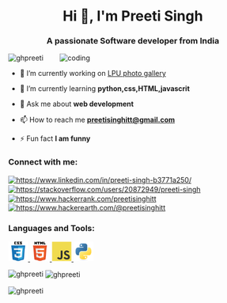 <h1 align="center">Hi 👋, I'm Preeti Singh</h1>
<h3 align="center">A passionate Software developer from India</h3>
<img align="right" alt="coding" width="400" src="https://camo.githubusercontent.com/cae12fddd9d6982901d82580bdf321d81fb299141098ca1c2d4891870827bf17/68747470733a2f2f6d69726f2e6d656469756d2e636f6d2f6d61782f313336302f302a37513379765349765f7430696f4a2d5a2e676966"
<p align="left"> <img src="https://komarev.com/ghpvc/?username=ghpreeti&label=Profile%20views&color=0e75b6&style=flat" alt="ghpreeti" /> </p>

- 🔭 I’m currently working on [LPU photo gallery](https://ghpreeti.github.io/Gallery_KOC08_CipherSchools/)

- 🌱 I’m currently learning **python,css,HTML,javascrit**

- 💬 Ask me about **web development**

- 📫 How to reach me **preetisinghitt@gmail.com**

- ⚡ Fun fact **I am funny**

<h3 align="left">Connect with me:</h3>
<p align="left">
<a href="https://linkedin.com/in/https://www.linkedin.com/in/preeti-singh-b3771a250/" target="blank"><img align="center" src="https://raw.githubusercontent.com/rahuldkjain/github-profile-readme-generator/master/src/images/icons/Social/linked-in-alt.svg" alt="https://www.linkedin.com/in/preeti-singh-b3771a250/" height="30" width="40" /></a>
<a href="https://stackoverflow.com/users/https://stackoverflow.com/users/20872949/preeti-singh" target="blank"><img align="center" src="https://raw.githubusercontent.com/rahuldkjain/github-profile-readme-generator/master/src/images/icons/Social/stack-overflow.svg" alt="https://stackoverflow.com/users/20872949/preeti-singh" height="30" width="40" /></a>
<a href="https://www.hackerrank.com/https://www.hackerrank.com/preetisinghitt" target="blank"><img align="center" src="https://raw.githubusercontent.com/rahuldkjain/github-profile-readme-generator/master/src/images/icons/Social/hackerrank.svg" alt="https://www.hackerrank.com/preetisinghitt" height="30" width="40" /></a>
<a href="https://www.hackerearth.com/https://www.hackerearth.com/@preetisinghitt" target="blank"><img align="center" src="https://raw.githubusercontent.com/rahuldkjain/github-profile-readme-generator/master/src/images/icons/Social/hackerearth.svg" alt="https://www.hackerearth.com/@preetisinghitt" height="30" width="40" /></a>
</p>

<h3 align="left">Languages and Tools:</h3>
<p align="left"> <a href="https://www.w3schools.com/css/" target="_blank" rel="noreferrer"> <img src="https://raw.githubusercontent.com/devicons/devicon/master/icons/css3/css3-original-wordmark.svg" alt="css3" width="40" height="40"/> </a> <a href="https://www.w3.org/html/" target="_blank" rel="noreferrer"> <img src="https://raw.githubusercontent.com/devicons/devicon/master/icons/html5/html5-original-wordmark.svg" alt="html5" width="40" height="40"/> </a> <a href="https://developer.mozilla.org/en-US/docs/Web/JavaScript" target="_blank" rel="noreferrer"> <img src="https://raw.githubusercontent.com/devicons/devicon/master/icons/javascript/javascript-original.svg" alt="javascript" width="40" height="40"/> </a> <a href="https://www.python.org" target="_blank" rel="noreferrer"> <img src="https://raw.githubusercontent.com/devicons/devicon/master/icons/python/python-original.svg" alt="python" width="40" height="40"/> </a> </p>

<p><img align="left" src="https://github-readme-stats.vercel.app/api/top-langs?username=ghpreeti&show_icons=true&locale=en&layout=compact" alt="ghpreeti" /></p>

<p>&nbsp;<img align="center" src="https://github-readme-stats.vercel.app/api?username=ghpreeti&show_icons=true&locale=en" alt="ghpreeti" /></p>

<p><img align="center" src="https://github-readme-streak-stats.herokuapp.com/?user=ghpreeti&" alt="ghpreeti" /></p>

